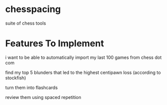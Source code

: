 # chesspacing
suite of chess tools


# Features To Implement 

i want to be able to automatically import my last 100 games from chess dot com

find my top 5 blunders that led to the highest centipawn loss (according to stockfish)

turn them into flashcards

review them using spaced repetition
